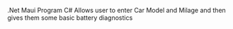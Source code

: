 .Net Maui Program C# 
Allows user to enter Car Model and Milage and then gives them some basic battery diagnostics 
